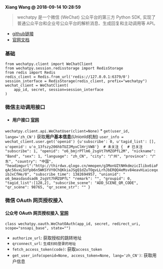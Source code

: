 **Xiang Wang @ 2018-09-14 10:28:59**

> wechatpy 是一个微信 (WeChat) 公众平台的第三方 Python SDK, 实现了普通公众平台和企业号公众平台的解析消息、生成回复和主动调用等 API。

* [github链接](https://github.com/jxtech/wechatpy)
* [官网文档](http://docs.wechatpy.org/zh_CN/master/)

### 基础
```
from wechatpy.client import WeChatClient
from wechatpy.session.redisstorage import RedisStorage
from redis import Redis
redis_client = Redis.from_url('redis://127.0.0.1:6379/0')
session_interface = RedisStorage(redis_client, prefix="wechatpy")
wechat_client = WeChatClient(
    app_id, secret, session=session_interface
)
```

### 微信主动调用接口
* #### 用户接口 [官网](http://docs.wechatpy.org/zh_CN/master/client/user.html)
`wechatpy.client.api.WeChatUser(client=None)`
    * `get(user_id, lange='zh_CN')` 获取**用户基本信息**(UnionId机制)
    ```
    user_info = wechat_client.user.get('openid')
    {u'subscribe': 0, u'tagid_list': [], u'openid': u'o_13fszy206hbTUZJMyxClHrjVW8'}  # 未关注
    {  # 已关注
        "subscribe": 1,
        "openid": "o6_bmjrPTlm6_2sgVt7hMZOPfL2M",
        "nickname": "Band",
        "sex": 1,
        "language": "zh_CN",
        "city": "广州",
        "province": "广东",
        "country": "中国",
        "headimgurl":"http://thirdwx.qlogo.cn/mmopen/g3MonUZtNHkdmzicIlibx6iaFqAc56vxLSUfpb6n5WKSYVY0ChQKkiaJSgQ1dZuTOgvLLrhJbERQQ4eMsv84eavHiaiceqxibJxCfHe/0",
        "subscribe_time": 1382694957,
        "unionid": " o6_bmasdasdsad6_2sgVt7hMZOPfL"
        "remark": "",
        "groupid": 0,
        "tagid_list":[128,2],
        "subscribe_scene": "ADD_SCENE_QR_CODE",
        "qr_scene": 98765,
        "qr_scene_str": ""
    }
    ```

### 微信 OAuth 网页授权接入
#### 公众号 OAuth 网页授权接入 [官网](http://docs.wechatpy.org/zh_CN/master/oauth.html#module-wechatpy.oauth)
`class wechatpy.oauth.WeChatOAuth(app_id, secret, redirect_uri, scope="snsapi_base", state="")`
* `authorize_url`: 获取授权的跳转地址
* `qrconnect_url`: `生成扫码登录的地址`
* `fetch_access_token(code)`: 获取`access_token`
* `get_user_info(openid=None, access_token=None, lang='zh_CN')`: 获取用户信息
